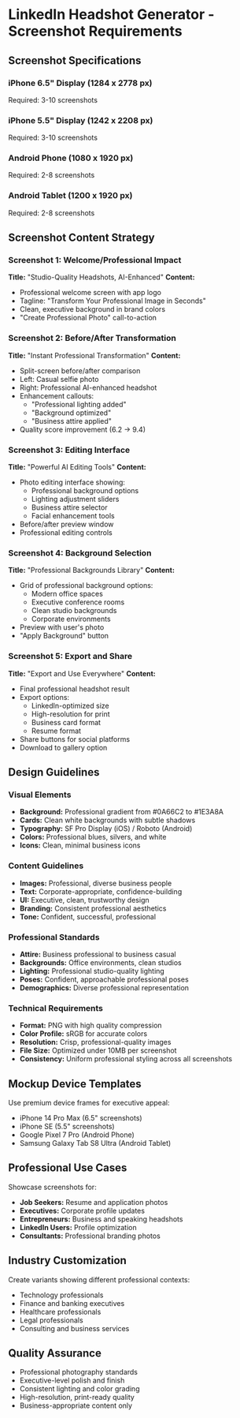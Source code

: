 # LinkedIn Headshot Generator - Screenshot Requirements

## Screenshot Specifications

### iPhone 6.5" Display (1284 x 2778 px)
Required: 3-10 screenshots

### iPhone 5.5" Display (1242 x 2208 px)
Required: 3-10 screenshots

### Android Phone (1080 x 1920 px)
Required: 2-8 screenshots

### Android Tablet (1200 x 1920 px)
Required: 2-8 screenshots

## Screenshot Content Strategy

### Screenshot 1: Welcome/Professional Impact
**Title:** "Studio-Quality Headshots, AI-Enhanced"
**Content:**
- Professional welcome screen with app logo
- Tagline: "Transform Your Professional Image in Seconds"
- Clean, executive background in brand colors
- "Create Professional Photo" call-to-action

### Screenshot 2: Before/After Transformation
**Title:** "Instant Professional Transformation"
**Content:**
- Split-screen before/after comparison
- Left: Casual selfie photo
- Right: Professional AI-enhanced headshot
- Enhancement callouts:
  - "Professional lighting added"
  - "Background optimized"
  - "Business attire applied"
- Quality score improvement (6.2 → 9.4)

### Screenshot 3: Editing Interface
**Title:** "Powerful AI Editing Tools"
**Content:**
- Photo editing interface showing:
  - Professional background options
  - Lighting adjustment sliders
  - Business attire selector
  - Facial enhancement tools
- Before/after preview window
- Professional editing controls

### Screenshot 4: Background Selection
**Title:** "Professional Backgrounds Library"
**Content:**
- Grid of professional background options:
  - Modern office spaces
  - Executive conference rooms
  - Clean studio backgrounds
  - Corporate environments
- Preview with user's photo
- "Apply Background" button

### Screenshot 5: Export and Share
**Title:** "Export and Use Everywhere"
**Content:**
- Final professional headshot result
- Export options:
  - LinkedIn-optimized size
  - High-resolution for print
  - Business card format
  - Resume format
- Share buttons for social platforms
- Download to gallery option

## Design Guidelines

### Visual Elements
- **Background:** Professional gradient from #0A66C2 to #1E3A8A
- **Cards:** Clean white backgrounds with subtle shadows
- **Typography:** SF Pro Display (iOS) / Roboto (Android)
- **Colors:** Professional blues, silvers, and white
- **Icons:** Clean, minimal business icons

### Content Guidelines
- **Images:** Professional, diverse business people
- **Text:** Corporate-appropriate, confidence-building
- **UI:** Executive, clean, trustworthy design
- **Branding:** Consistent professional aesthetics
- **Tone:** Confident, successful, professional

### Professional Standards
- **Attire:** Business professional to business casual
- **Backgrounds:** Office environments, clean studios
- **Lighting:** Professional studio-quality lighting
- **Poses:** Confident, approachable professional poses
- **Demographics:** Diverse professional representation

### Technical Requirements
- **Format:** PNG with high quality compression
- **Color Profile:** sRGB for accurate colors
- **Resolution:** Crisp, professional-quality images
- **File Size:** Optimized under 10MB per screenshot
- **Consistency:** Uniform professional styling across all screenshots

## Mockup Device Templates
Use premium device frames for executive appeal:
- iPhone 14 Pro Max (6.5" screenshots)
- iPhone SE (5.5" screenshots)
- Google Pixel 7 Pro (Android Phone)
- Samsung Galaxy Tab S8 Ultra (Android Tablet)

## Professional Use Cases
Showcase screenshots for:
- **Job Seekers:** Resume and application photos
- **Executives:** Corporate profile updates
- **Entrepreneurs:** Business and speaking headshots
- **LinkedIn Users:** Profile optimization
- **Consultants:** Professional branding photos

## Industry Customization
Create variants showing different professional contexts:
- Technology professionals
- Finance and banking executives
- Healthcare professionals
- Legal professionals
- Consulting and business services

## Quality Assurance
- Professional photography standards
- Executive-level polish and finish
- Consistent lighting and color grading
- High-resolution, print-ready quality
- Business-appropriate content only